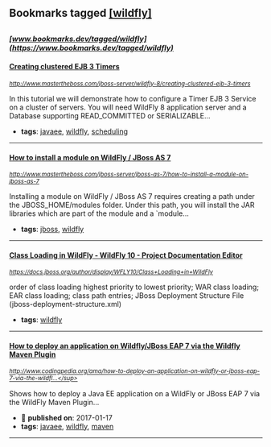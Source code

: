 ## Bookmarks tagged [[wildfly]](https://www.bookmarks.dev?q=[wildfly])

_<sup><sup>[www.bookmarks.dev/tagged/wildfly](https://www.bookmarks.dev/tagged/wildfly)</sup></sup>_
---
#### [Creating clustered EJB 3 Timers ](http://www.mastertheboss.com/jboss-server/wildfly-8/creating-clustered-ejb-3-timers)
_<sup>http://www.mastertheboss.com/jboss-server/wildfly-8/creating-clustered-ejb-3-timers</sup>_

In this tutorial we will demonstrate how to configure a Timer EJB 3 Service on a cluster of servers. You will need WildFly 8 application server and a Database supporting READ_COMMITTED or SERIALIZABLE...
* **tags**: [javaee](../tagged/javaee.md), [wildfly](../tagged/wildfly.md), [scheduling](../tagged/scheduling.md)
---
#### [How to install a module on WildFly / JBoss AS 7](http://www.mastertheboss.com/jboss-server/jboss-as-7/how-to-install-a-module-on-jboss-as-7)
_<sup>http://www.mastertheboss.com/jboss-server/jboss-as-7/how-to-install-a-module-on-jboss-as-7</sup>_

Installing a module on WildFly / JBoss AS 7 requires creating a path under the JBOSS_HOME/modules folder. Under this path, you will install the JAR libraries which are part of the module and a `module...
* **tags**: [jboss](../tagged/jboss.md), [wildfly](../tagged/wildfly.md)
---
#### [Class Loading in WildFly - WildFly 10 - Project Documentation Editor](https://docs.jboss.org/author/display/WFLY10/Class+Loading+in+WildFly)
_<sup>https://docs.jboss.org/author/display/WFLY10/Class+Loading+in+WildFly</sup>_

order of class loading highest priority to lowest priority; WAR class loading; EAR class loading; class path entries; JBoss Deployment Structure File (jboss-deployment-structure.xml)
* **tags**: [wildfly](../tagged/wildfly.md)
---
#### [How to deploy an application on Wildfly/JBoss EAP 7 via the Wildfly Maven Plugin](http://www.codingpedia.org/ama/how-to-deploy-an-application-on-wildfly-or-jboss-eap-7-via-the-wildfly-maven-plugin)
_<sup>http://www.codingpedia.org/ama/how-to-deploy-an-application-on-wildfly-or-jboss-eap-7-via-the-wildfl...</sup>_

Shows how to deploy a Java EE application on a WildFly or JBoss EAP 7 via the WildFly Maven Plugin...
* :calendar: **published on**: 2017-01-17
* **tags**: [javaee](../tagged/javaee.md), [wildfly](../tagged/wildfly.md), [maven](../tagged/maven.md)
---
